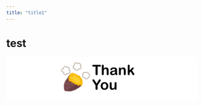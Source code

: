 ```yaml
---
title: "title1"
---
```

# test

![](https://github.com/wataru72v/zenn/raw/main/books/wataru72v-vuepress-portfolio/image/thankyou.png)